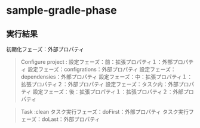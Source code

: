 # sample-gradle-phase

## 実行結果
初期化フェーズ：外部プロパティ

> Configure project :
設定フェーズ：前：拡張プロパティ１：外部プロパティ
設定フェーズ：configrations：外部プロパティ
設定フェーズ：dependensies：外部プロパティ
設定フェーズ：中：拡張プロパティ１：拡張プロパティ２：外部プロパティ
設定フェーズ：タスク内：外部プロパティ
設定フェーズ：後：拡張プロパティ１：拡張プロパティ２：外部プロパティ

> Task :clean
タスク実行フェーズ：doFirst：外部プロパティ
タスク実行フェーズ：doLast：外部プロパティ
